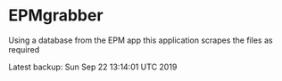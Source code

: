 # EPMgrabber
Using a database from the EPM app this application scrapes the files as required


Latest backup: Sun Sep 22 13:14:01 UTC 2019
